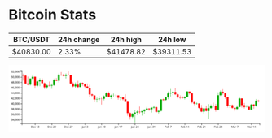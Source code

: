 # Bitcoin Stats

BTC/USDT|24h change|24h high|24h low|
|---|---|---|---|
|$40830.00|2.33%|$41478.82|$39311.53|

<img src="./chart.svg">
